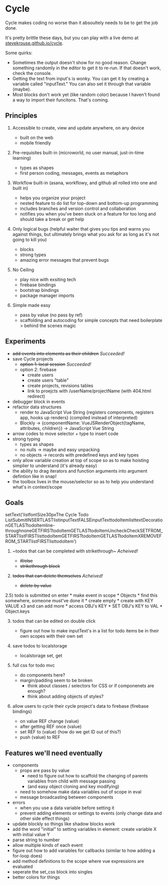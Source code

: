 # Cycle

Cycle makes coding no worse than it absoultely needs to be to get the job done.


It's pretty brittle these days, but you can play with a live demo at [stevekrouse.github.io/cycle](stevekrouse.github.io/cycle).

Some quirks:
  - Sometimes the output doesn't show for no good reason. Change something randomly in the editor to get it to re-run. If that doesn't work, check the console.
  - Getting the text from input's is wonky. You can get it by creating a variable called "inputText." You can also set it through that variable (maybe).
  - Most blocks don't work yet (like random color) because I haven't found a way to import their funcitons. That's coming.

## Principles

1) Accessible to create, view and update anywhere, on any device
   - built on the web
   - mobile friendly

2) Pre-requisites built-in (microworld, no user manual, just-in-time learning)
   - types as shapes
   - first person coding, messages, events as metaphors

3) Workflow built-in (asana, workflowy, and github all rolled into one and built in)
   - helps you organize your project
   - nested feature to do list for top-down and bottom-up programming
   - includes branches and version control and collaboration
   - notifies you when you've been stuck on a feature for too long and should take a break or get help

4) Only logical bugs (helpful waiter that gives you tips and warns you against things, but ultimately brings what you ask for as long as it's not going to kill you)
   - blocks
   - strong types
   - amazing error messages that prevent bugs

5) No Ceiling
   - play nice with exsiting tech
   - firebase bindings
   - bootstrap bindings
   - package manager imports

6) Simple made easy
   - pass by value (no pass by ref)
   - scaffolding and autocoding for simple concepts that need boilerplate > behind the scenes magic


## Experiments

* ~~add events into elements as their children~~ *Succeeded!*
* save Cycle projects 
   * ~~option 1: local session~~ *Succeeded!*
   * option 2: firebase
     * create users
     * create users "table"
     * create projects, revisions tables
     * link to proejcts with /userName/projectName (with 404.html redirect)
* debugger block in events
* refactor data structures
  * render to JavaScript Vue String {registers components, registers app, hooks up renders} (compiled instead of interpreted)
  * Blockly -> {componentName: VueJSRenderObject{tagName, attributes, children}} -> JavaScript Vue String
* arrow codes to move selector + type to insert code
* strong typing
  * types as shapes
  * no nulls -> maybe and easy unpacking
  * no objects -> records with predefined keys and key types
* only allow variable creation at top of scope so as to make hoisting simplier to understand (it's already easy)
* the ability to drag iterators and function arguments into argument defintion like in snap!
* the toolbox lives in the mouse/selector so as to help you understand what's in context/scope


## Goals

setText('<xml xmlns="http://www.w3.org/1999/xhtml"><block type="cycle_page" deletable="false" movable="false" x="0" y="10"><statement name="CHILDREN"><block type="variables_set"><field name="VAR">list</field><value name="VALUE"><block type="lists_create_empty"></block></value><next><block type="cycle_container"><statement name="CHILDREN"><block type="set_css"><field name="PROPERTY">fontSize</field><value name="VALUE"><block type="text"><field name="TEXT">30px</field></block></value><next><block type="cycle_text"><value name="TEXT"><block type="text"><field name="TEXT">The Cycle Todo List</field></block></value></block></next></block></statement><next><block type="cycle_container"><statement name="CHILDREN"><block type="cycle_input"><next><block type="cycle_button"><statement name="CHILDREN"><block type="cycle_text"><value name="TEXT"><block type="text"><field name="TEXT">Submit</field></block></value><next><block type="mousedown"><statement name="blocks"><block type="lists_setIndex"><mutation at="false"></mutation><field name="MODE">INSERT</field><field name="WHERE">LAST</field><value name="LIST"><block type="variables_get"><field name="VAR">list</field></block></value><value name="TO"><block type="lists_create_with"><mutation items="2"></mutation><value name="ADD0"><block type="variables_get"><field name="VAR">inputText</field></block></value><value name="ADD1"><block type="logic_boolean"><field name="BOOL">FALSE</field></block></value></block></value><next><block type="variables_set"><field name="VAR">inputText</field><value name="VALUE"><block type="text"><field name="TEXT"></field></block></value></block></next></block></statement></block></next></block></statement></block></next></block></statement><next><block type="controls_forEach"><field name="VAR">todoItem</field><value name="LIST"><block type="variables_get"><field name="VAR">list</field></block></value><statement name="DO"><block type="cycle_container"><statement name="CHILDREN"><block type="set_css"><field name="PROPERTY">textDecoration</field><value name="VALUE"><block type="logic_ternary"><value name="IF"><block type="lists_getIndex"><mutation statement="false" at="false"></mutation><field name="MODE">GET</field><field name="WHERE">LAST</field><value name="VALUE"><block type="variables_get"><field name="VAR">todoItem</field></block></value></block></value><value name="THEN"><block type="text"><field name="TEXT">line-through</field></block></value><value name="ELSE"><block type="text"><field name="TEXT">none</field></block></value></block></value><next><block type="cycle_text"><value name="TEXT"><block type="lists_getIndex"><mutation statement="false" at="false"></mutation><field name="MODE">GET</field><field name="WHERE">FIRST</field><value name="VALUE"><block type="variables_get"><field name="VAR">todoItem</field></block></value></block></value><next><block type="cycle_button"><statement name="CHILDREN"><block type="cycle_text"><value name="TEXT"><block type="logic_ternary"><value name="IF"><block type="lists_getIndex"><mutation statement="false" at="false"></mutation><field name="MODE">GET</field><field name="WHERE">LAST</field><value name="VALUE"><block type="variables_get"><field name="VAR">todoItem</field></block></value></block></value><value name="THEN"><block type="text"><field name="TEXT">Uncheck</field></block></value><value name="ELSE"><block type="text"><field name="TEXT">Check</field></block></value></block></value><next><block type="mousedown"><statement name="blocks"><block type="lists_setIndex"><mutation at="true"></mutation><field name="MODE">SET</field><field name="WHERE">FROM_START</field><value name="LIST"><block type="variables_get"><field name="VAR">list</field></block></value><value name="AT"><block type="lists_indexOf"><field name="END">FIRST</field><value name="VALUE"><block type="variables_get"><field name="VAR">list</field></block></value><value name="FIND"><block type="variables_get"><field name="VAR">todoItem</field></block></value></block></value><value name="TO"><block type="lists_create_with"><mutation items="2"></mutation><value name="ADD0"><block type="lists_getIndex"><mutation statement="false" at="false"></mutation><field name="MODE">GET</field><field name="WHERE">FIRST</field><value name="VALUE"><block type="variables_get"><field name="VAR">todoItem</field></block></value></block></value><value name="ADD1"><block type="logic_negate"><value name="BOOL"><block type="lists_getIndex"><mutation statement="false" at="false"></mutation><field name="MODE">GET</field><field name="WHERE">LAST</field><value name="VALUE"><block type="variables_get"><field name="VAR">todoItem</field></block></value></block></value></block></value></block></value></block></statement></block></next></block></statement><next><block type="cycle_button"><statement name="CHILDREN"><block type="cycle_text"><value name="TEXT"><block type="text"><field name="TEXT">X</field></block></value><next><block type="mousedown"><statement name="blocks"><block type="lists_getIndex"><mutation statement="true" at="true"></mutation><field name="MODE">REMOVE</field><field name="WHERE">FROM_START</field><value name="VALUE"><block type="variables_get"><field name="VAR">list</field></block></value><value name="AT"><block type="lists_indexOf"><field name="END">FIRST</field><value name="VALUE"><block type="variables_get"><field name="VAR">list</field></block></value><value name="FIND"><block type="variables_get"><field name="VAR">todoItem</field></block></value></block></value></block></statement></block></next></block></statement></block></next></block></next></block></next></block></statement></block></statement></block></next></block></next></block></next></block></statement></block></xml>')


1) ~todos that can be completed with strikethrough~ *Acheived!*
   * ~~if/else~~
   * ~~strikethrough block~~

2) ~~todos that can delete themselves~~ *Acheived!*
   * ~~delete by value~~
   
2.5) todo is submitted on enter
     * make event in scope
     * Objects 
       * find this somewhere, someone must've done it 
       * create empty
       * create with KEY VALUE x3 and can add more
       * access OBJ's KEY
       * SET OBJ's KEY to VAL
       * Object.keys

3) todos that can be edited on double click
   * figure out how to make inputText's in a list for todo items be in their own scopes with their own set

4) save todos to localstorage
   * localstorage set, get

5) full css for todo mvc
   * do components here?
   * margin/padding seem to be broken
     *  think about classes / selectors for CSS or if componenets are enough?
     *  think about adding objects of styles?

6) allow users to cycle their cycle project's data to firebase (firebase bindings)
   * on value REF change (value)
   * after getting REF once (value)
   * set REF to (value)  (how do we get ID out of this?)
   * push (value) to REF


## Features we'll need eventually


* components
  * props are pass by value
    * need to figure out how to scaffold the changing of parents variables from child with message passing 
    * (and easy object cloning and key modifying)
  * need to somehow make data variables out of scope in eval
  * message broadcasting between components
* errors
  * when you use a data variable before setting it
  * prevent adding elements or settings to events (only change data and other side effect things)
* update blockly so things like shadow blocks work
* add the word "initial" to setting variables in element: create variable X with initial value Y
* parse string to number
* allow multiple kinds of each event
* figure out how to add variables for callbacks (similar to how adding a for-loop does)
* add method definitions to the scope where vue expressions are evaluated
* seperate the set_css block into singles
* better colors for things